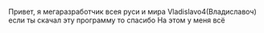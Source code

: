 Привет, я мегаразработчик всея руси и мира Vladislavo4(Владиславоч) если ты скачал эту программу то спасибо
На этом у меня всё
